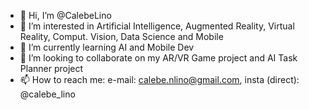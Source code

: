 - 👋 Hi, I’m @CalebeLino
- 👀 I’m interested in Artificial Intelligence, Augmented Reality, Virtual Reality, Comput. Vision, Data Science and Mobile
- 🌱 I’m currently learning AI and Mobile Dev
- 💞️ I’m looking to collaborate on my AR/VR Game project and AI Task Planner project 
- 📫 How to reach me: e-mail: calebe.nlino@gmail.com, insta (direct): @calebe_lino

<!---
CalebeLino/CalebeLino is a ✨ special ✨ repository because its `README.md` (this file) appears on your GitHub profile.
You can click the Preview link to take a look at your changes.
--->
